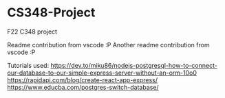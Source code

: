 # CS348-Project
F22 C348 project

Readme contribution from vscode :P
Another readme contribution from vscode :P

Tutorials used:
https://dev.to/miku86/nodejs-postgresql-how-to-connect-our-database-to-our-simple-express-server-without-an-orm-10o0
https://rapidapi.com/blog/create-react-app-express/
https://www.educba.com/postgres-switch-database/
